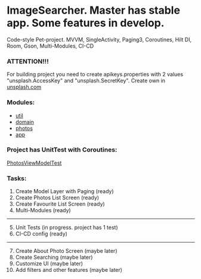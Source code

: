 # ImageSearcher. Master has stable app. Some features in develop.

Code-style Pet-project.
MVVM, SingleActivity, Paging3, Coroutines, Hilt DI, Room, Gson, Multi-Modules, CI-CD

### ATTENTION!!!
For building project you need to create apikeys.properties with 2 values "unsplash.AccessKey" and "unsplash.SecretKey".
Create own in [unsplash.com](https://unsplash.com/)

### Modules:
- [util](./util)
- [domain](./domain)
- [photos](./photos)
- [app](./app)

### Project has UnitTest with Coroutines:
[PhotosViewModelTest](./photos/src/test/java/com/shlyankin/photos/PhotosViewModelTest.kt)

### Tasks:
1) Create Model Layer with Paging (ready)
2) Create Photos List Screen (ready)
3) Create Favourite List Screen (ready)
4) Multi-Modules (ready)
------------------------------------------
5) Unit Tests (in progress. project has 1 test)
6) CI-CD config (ready)

------------------------------------------
7) Create About Photo Screen (maybe later)
8) Create Searching (maybe later)
9) Customize UI (maybe later)
10) Add filters and other features (maybe later)
